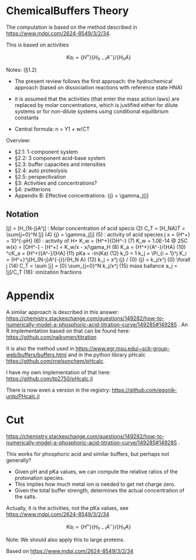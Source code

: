 # ChemicalBuffers Theory

The computation is based on the method described in https://www.mdpi.com/2624-8549/3/2/34.

This is based on activities 

$$
Ka_i = \{H^+\}\{H_{n-i}A^-\}/\{H_nA\}
$$


Notes: (§1.2)

* The present review follows the first approach: the hydrochemical approach (based on dissociation reactions with reference state HNA)
* it is assumed that the activities (that enter the mass action laws) are replaced by molar concentrations, which is justified either for dilute systems or for non-dilute systems using conditional equilibrium constants 

* Central formula: n = Y1 + w/CT

Overview:

* §2.1: 1-component system
* §2.2: 3 component acid-base system
* §2.3: buffer capacities and intensities
* §2.4: auto proteolysis
* §2.5: perspectivation
* §3: Activities and concentrations?
* §4: zwitterions
* Appendix B: Effective concentrations: {j} = \gamma_j[j]

## Notation

[j] = [H_{N-j}A^j] : Molar concentration of acid specis (2)
C_T = [H_NA]_T = \sum_{j=0}^N [j] (4)
{j} = \gamma_j[j] (5) : activity of acid species j
x = {H^+} = 10^{-pH} (6) : activity of H+
K_w = {H^+}{OH^-} (7)
K_w = 1.0E-14 @ 25C
w(x) = [OH^-] - [H^+] = K_w/x - x/\gama_H (8)
K_a = {H^+}{A^-}/{HA} (10)
^cK_a = {H^+}[A^-]/[HA] (11)
pKa = -ln(Ka) (12)
k_0 = 1
k_j = \Pi_{i = 1}^j K_i = {H^+}^j{H_{N-j}A^{-j}}/{H_N A} (12)
k_j = x^j {j} / {0}
{j} = k_j/x^j {0} \forall j (14) 
C_T = \sum [j] = [0] \sum_{j=0}^N k_j/x^j (15) mass ballance
a_j = [j]/C_T (16): ionization fractions

# Appendix

A similar approach is described in this answer:
https://chemistry.stackexchange.com/questions/149282/how-to-numerically-model-a-phosphoric-acid-titration-curve/149285#149285 .
An R implementation based on that can be found here: https://github.com/naikymen/titration

It is also the method used in https://www.egr.msu.edu/~scb-group-web/buffers/buffers.html and in the python library pHcalc https://github.com/rnelsonchem/pHcalc.

I have my own implementation of that here: https://github.com/tp2750/pHcalc.jl

There is now even a version in the registry: https://github.com/egonik-unlp/PHcalc.jl

# Cut

https://chemistry.stackexchange.com/questions/149282/how-to-numerically-model-a-phosphoric-acid-titration-curve/149285#149285 .

This works for phosphoric acid and similar buffers, but perhaps not generally?

* Given pH and pKa values, we can compute the relative ratios of the protonation species.
* This implies how much metal ion is needed to get net charge zero.
* Given the total buffer strength, determines the actual concentration of the salts.

Actually, it is the activities, not the pKa values, see https://www.mdpi.com/2624-8549/3/2/34

$$
Ka_i = \{H^+\}\{H_{n-i}A^-\}/\{H_nA\}
$$

Note: We should also apply this to large proteins.

Based on https://www.mdpi.com/2624-8549/3/2/34
